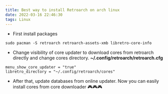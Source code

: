 ```yaml
---
title: Best way to install Retroarch on arch linux
date: 2022-03-16 22:46:30
tags: Linux
---
```


* First install packages

```
sudo pacman -S retroarch retroarch-assets-xmb libretro-core-info
```

* Change visibility of core updater to download cores from retroarch directly and change cores directory.
**~/.config/retroarch/retroarch.cfg**
```
menu_show_core_updater = "true"
libretro_directory = "~/.config/retroarch/cores"
```
* After that, update databases from online updater. Now you can easily install cores from core downloader 🎮🎮🎮
